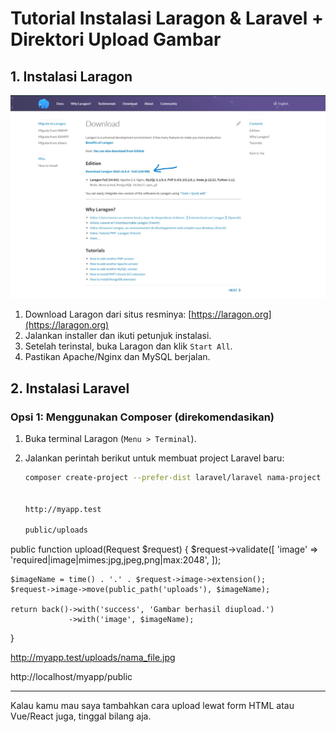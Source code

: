 
# Tutorial Instalasi Laragon & Laravel + Direktori Upload Gambar

## 1. Instalasi Laragon

![Tampilan laravel](image/1.jpg)

1. Download Laragon dari situs resminya: [https://laragon.org](https://laragon.org)
2. Jalankan installer dan ikuti petunjuk instalasi.
3. Setelah terinstal, buka Laragon dan klik `Start All`.
4. Pastikan Apache/Nginx dan MySQL berjalan.

## 2. Instalasi Laravel

### Opsi 1: Menggunakan Composer (direkomendasikan)

1. Buka terminal Laragon (`Menu > Terminal`).
2. Jalankan perintah berikut untuk membuat project Laravel baru:

   ```bash
   composer create-project --prefer-dist laravel/laravel nama-project


   http://myapp.test

   public/uploads

public function upload(Request $request)
{
    $request->validate([
        'image' => 'required|image|mimes:jpg,jpeg,png|max:2048',
    ]);

    $imageName = time() . '.' . $request->image->extension();
    $request->image->move(public_path('uploads'), $imageName);

    return back()->with('success', 'Gambar berhasil diupload.')
                 ->with('image', $imageName);
}

http://myapp.test/uploads/nama_file.jpg

http://localhost/myapp/public


---

Kalau kamu mau saya tambahkan cara upload lewat form HTML atau Vue/React juga, tinggal bilang aja.
